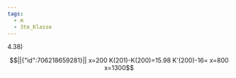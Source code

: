 ```yaml
---
tags:
  - m
  - 3te_Klasse
---
```

4.38)
```math
||{"id":706218659281}||

x=200 
K(201)-K(200)=15.98
K'(200)-16=
x=800
x=1300
```
